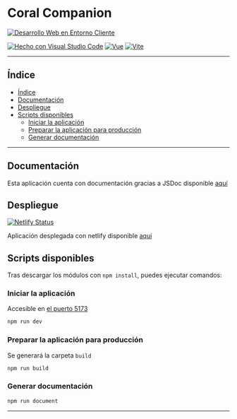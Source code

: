 <h1>Coral Companion</h1>

[![Desarrollo Web en Entorno Cliente](https://img.shields.io/badge/Asignatura-DWEC-0892b6?style=for-the-badge)](https://iesrafaelalberti.es/c-f-g-s-desarrollo-de-aplicaciones-web/)

[![Hecho con Visual Studio Code](https://badges.aleen42.com/src/visual_studio_code.svg)](https://code.visualstudio.com/)
[![Vue](https://badges.aleen42.com/src/vue.svg)](https://vuejs.org/)
[![Vite](https://badges.aleen42.com/src/vitejs.svg)](https://vite.org/)

---

## Índice

- [Índice](#índice)
- [Documentación](#documentación)
- [Despliegue](#despliegue)
- [Scripts disponibles](#scripts-disponibles)
  - [Iniciar la aplicación](#iniciar-la-aplicación)
  - [Preparar la aplicación para producción](#preparar-la-aplicación-para-producción)
  - [Generar documentación](#generar-documentación)

---

## Documentación

Esta aplicación cuenta con documentación gracias a JSDoc disponible [aquí](https://salem404.github.io/DWEC-Proyecto2)

## Despliegue

[![Netlify Status](https://api.netlify.com/api/v1/badges/66e9e79f-2055-4632-ade3-ccbd40d120be/deploy-status)](https://app.netlify.com/sites/coral-companion-proyecto2/deploys)

Aplicación desplegada con netlify disponible [aquí](https://coral-companion-proyecto2.netlify.app/)

## Scripts disponibles

Tras descargar los módulos con `npm install`, puedes ejecutar comandos:

### Iniciar la aplicación

Accesible en [el puerto 5173](http://localhost:5173)

```bash
npm run dev
```

### Preparar la aplicación para producción

Se generará la carpeta `build`

```bash
npm run build
```

### Generar documentación

```bash
npm run document
```

---
